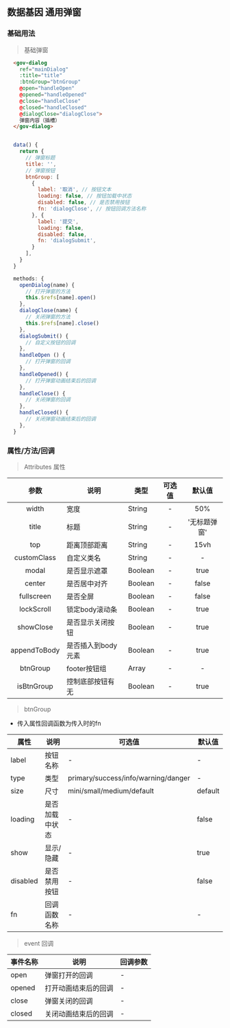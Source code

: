 ## 数据基因 通用弹窗

### 基础用法

> 基础弹窗
``` html
  <gov-dialog
    ref="mainDialog"
    :title="title"
    :btnGroup="btnGroup"
    @open="handleOpen"
    @opened="handleOpened"
    @close="handleClose"
    @closed="handleClosed"
    @dialogClose="dialogClose">
    弹窗内容（插槽）
  </gov-dialog>
```
``` javascript

  data() {
    return {
      // 弹窗标题
      title: '', 
      // 弹窗按钮
      btnGroup: [
        {
          label: '取消', // 按钮文本
          loading: false, // 按钮加载中状态
          disabled: false, // 是否禁用按钮
          fn: 'dialogClose', // 按钮回调方法名称
        }, {
          label: '提交',
          loading: false,
          disabled: false,
          fn: 'dialogSubmit',
        }
      ],
    }
  }

  methods: {
    openDialog(name) {
      // 打开弹窗的方法
      this.$refs[name].open()
    },
    dialogClose(name) {
      // 关闭弹窗的方法
      this.$refs[name].close()
    },
    dialogSubmit() {
      // 自定义按钮的回调
    },
    handleOpen () {
      // 打开弹窗的回调
    },
    handleOpened() {
      // 打开弹窗动画结束后的回调
    },
    handleClose() {
      // 关闭弹窗的回调
    },
    handleClosed() {
      // 关闭弹窗动画结束后的回调
    },
  }
```

### 属性/方法/回调

> Attributes 属性

|参数|说明|类型|可选值|默认值|
|:--:|--|--|:--:|:--:|
|width|宽度|String|-|50%|
|title|标题|String|-|'无标题弹窗'|
|top|距离顶部距离|String|-|15vh|
|customClass|自定义类名|String|-|-|
|modal|是否显示遮罩|Boolean|-|true|
|center|是否居中对齐|Boolean|-|false|
|fullscreen|是否全屏|Boolean|-|false|
|lockScroll|锁定body滚动条|Boolean|-|true|
|showClose|是否显示关闭按钮|Boolean|-|true|
|appendToBody|是否插入到body元素|Boolean|-|true|
|btnGroup|footer按钮组|Array|-|-|
|isBtnGroup|控制底部按钮有无|Boolean|-|true|

> btnGroup

- 传入属性回调函数为传入时的fn

|属性|说明|可选值|默认值|
|--|--|--|--|
|label|按钮名称|-|-|
|type|类型|primary/success/info/warning/danger|-|
|size|尺寸|mini/small/medium/default|default|
|loading|是否加载中状态|-|false|
|show|显示/隐藏|-|true|
|disabled|是否禁用按钮|-|false|
|fn|回调函数名称|-|-|


> event 回调

|事件名称|说明|回调参数|
|--|--|--|
|open|弹窗打开的回调|-|
|opened|打开动画结束后的回调|-|
|close|弹窗关闭的回调|-|
|closed|关闭动画结束后的回调|-|